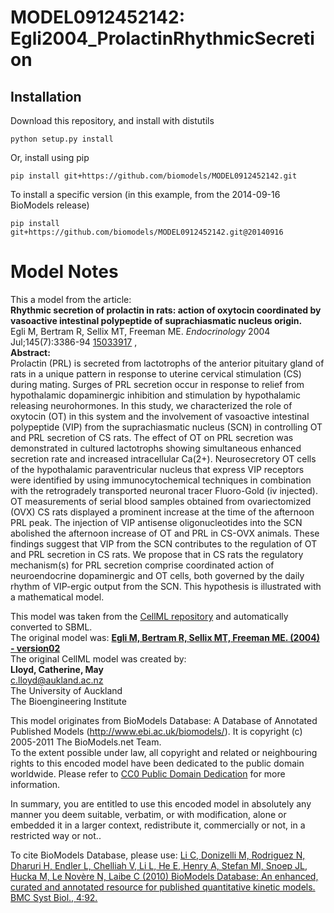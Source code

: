 # MODEL0912452142: Egli2004_ProlactinRhythmicSecretion

## Installation

Download this repository, and install with distutils

`python setup.py install`

Or, install using pip

`pip install git+https://github.com/biomodels/MODEL0912452142.git`

To install a specific version (in this example, from the 2014-09-16 BioModels release)

`pip install git+https://github.com/biomodels/MODEL0912452142.git@20140916`


# Model Notes


This a model from the article:  
**Rhythmic secretion of prolactin in rats: action of oxytocin coordinated by vasoactive intestinal polypeptide of suprachiasmatic nucleus origin.**   
Egli M, Bertram R, Sellix MT, Freeman ME. _Endocrinology_ 2004
Jul;145(7):3386-94 [15033917](http://www.ncbi.nlm.nih.gov/pubmed/15033917) ,  
**Abstract:**   
Prolactin (PRL) is secreted from lactotrophs of the anterior pituitary gland
of rats in a unique pattern in response to uterine cervical stimulation (CS)
during mating. Surges of PRL secretion occur in response to relief from
hypothalamic dopaminergic inhibition and stimulation by hypothalamic releasing
neurohormones. In this study, we characterized the role of oxytocin (OT) in
this system and the involvement of vasoactive intestinal polypeptide (VIP)
from the suprachiasmatic nucleus (SCN) in controlling OT and PRL secretion of
CS rats. The effect of OT on PRL secretion was demonstrated in cultured
lactotrophs showing simultaneous enhanced secretion rate and increased
intracellular Ca(2+). Neurosecretory OT cells of the hypothalamic
paraventricular nucleus that express VIP receptors were identified by using
immunocytochemical techniques in combination with the retrogradely transported
neuronal tracer Fluoro-Gold (iv injected). OT measurements of serial blood
samples obtained from ovariectomized (OVX) CS rats displayed a prominent
increase at the time of the afternoon PRL peak. The injection of VIP antisense
oligonucleotides into the SCN abolished the afternoon increase of OT and PRL
in CS-OVX animals. These findings suggest that VIP from the SCN contributes to
the regulation of OT and PRL secretion in CS rats. We propose that in CS rats
the regulatory mechanism(s) for PRL secretion comprise coordinated action of
neuroendocrine dopaminergic and OT cells, both governed by the daily rhythm of
VIP-ergic output from the SCN. This hypothesis is illustrated with a
mathematical model.

This model was taken from the [CellML
repository](http://www.cellml.org/models) and automatically converted to SBML.  
The original model was: [ **Egli M, Bertram R, Sellix MT, Freeman ME. (2004) -
version02**
](http://www.cellml.org/models/egli_bertram_sellix_freeman_2004_version02)  
The original CellML model was created by:  
**Lloyd, Catherine, May**   
c.lloyd@aukland.ac.nz  
The University of Auckland  
The Bioengineering Institute  

This model originates from BioModels Database: A Database of Annotated
Published Models (http://www.ebi.ac.uk/biomodels/). It is copyright (c)
2005-2011 The BioModels.net Team.  
To the extent possible under law, all copyright and related or neighbouring
rights to this encoded model have been dedicated to the public domain
worldwide. Please refer to [CC0 Public Domain
Dedication](http://creativecommons.org/publicdomain/zero/1.0/) for more
information.

In summary, you are entitled to use this encoded model in absolutely any
manner you deem suitable, verbatim, or with modification, alone or embedded it
in a larger context, redistribute it, commercially or not, in a restricted way
or not..  
  
To cite BioModels Database, please use: [Li C, Donizelli M, Rodriguez N,
Dharuri H, Endler L, Chelliah V, Li L, He E, Henry A, Stefan MI, Snoep JL,
Hucka M, Le Novère N, Laibe C (2010) BioModels Database: An enhanced, curated
and annotated resource for published quantitative kinetic models. BMC Syst
Biol., 4:92.](http://www.ncbi.nlm.nih.gov/pubmed/20587024)


